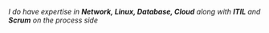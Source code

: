 _I do have expertise in **Network, Linux, Database, Cloud** along with __ITIL__ and **Scrum** on the process side_
